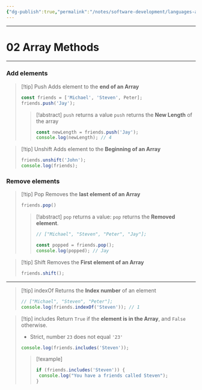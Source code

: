 ```yaml
---
{"dg-publish":true,"permalink":"/notes/software-development/languages-and-frameworks/web-development/front-end/javascript-vanilla/fundamentals-2/02-array-methods/","tags":["programming","webdevelopment","frontend","JavaScript"],"created":"2025-07-13T15:24:56.635+08:00"}
---
```


---
# 02 Array Methods

--- 
### Add elements

>[!tip] Push
> Adds element to the __end of an Array__
> ```javascript
> const friends = ['Michael', 'Steven', Peter];
> friends.push('Jay');
> ```
>> [!abstract] `push` returns a value
>> `push` returns the __New Length__ of the array
>> ```javascript
>> const newLength = friends.push('Jay');
>> console.log(newLength); // 4
>> ```

>[!tip] Unshift
>Adds element to the __Beginning of an Array__
>```javascript
>friends.unshift('John');
>console.log(friends);
>```

### Remove elements

>[!tip] Pop
> Removes the __last element of an Array__
>```javascript
>friends.pop()
>```
>> [!abstract] `pop` returns a value:
>> `pop` returns the __Removed element__.
>> ```javascript
>> // ["Michael", "Steven", "Peter", "Jay"];
>> 
>> const popped = friends.pop();
>> console.log(popped); // Jay
>> ```


>[!tip] Shift
>Removes the __First element of an Array__
>```javascript
>friends.shift();
>```

---
>[!tip] indexOf
>Returns the __Index number__ of an element
>```javascript
>// ["Michael", "Steven", "Peter"];
>console.log(friends.indexOf('Steven')); // 1
>```

>[!tip] includes
>Return `True` if the __element is in the Array__, and `False` otherwise.
>- Strict, number `23` does not equal `'23'`
>```javascript
>console.log(friends.includes('Steven'));
>```
>>[!example]
>>```javascript
>>if (friends.includes('Steven')) {
>>	console.log("You have a friends called Steven");
>>}
>>```


